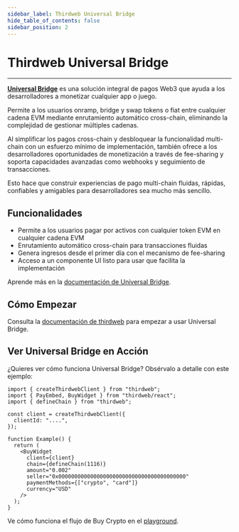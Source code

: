 ```yaml
---
sidebar_label: Thirdweb Universal Bridge
hide_table_of_contents: false
sidebar_position: 2
---
```


# Thirdweb Universal Bridge

---

[**Universal Bridge**](https://thirdweb.com/payments) es una solución integral de pagos Web3 que ayuda a los desarrolladores a monetizar cualquier app o juego.

Permite a los usuarios onramp, bridge y swap tokens o fiat entre cualquier cadena EVM mediante enrutamiento automático cross-chain, eliminando la complejidad de gestionar múltiples cadenas.

Al simplificar los pagos cross-chain y desbloquear la funcionalidad multi-chain con un esfuerzo mínimo de implementación, también ofrece a los desarrolladores oportunidades de monetización a través de fee-sharing y soporta capacidades avanzadas como webhooks y seguimiento de transacciones.

Esto hace que construir experiencias de pago multi-chain fluidas, rápidas, confiables y amigables para desarrolladores sea mucho más sencillo.

## Funcionalidades

- Permite a los usuarios pagar por activos con cualquier token EVM en cualquier cadena EVM
- Enrutamiento automático cross-chain para transacciones fluidas
- Genera ingresos desde el primer día con el mecanismo de fee-sharing
- Acceso a un componente UI listo para usar que facilita la implementación

Aprende más en la [documentación de Universal Bridge](https://portal.thirdweb.com/payments).

## Cómo Empezar

Consulta la [documentación de thirdweb](https://portal.thirdweb.com/payments) para empezar a usar Universal Bridge.

## Ver Universal Bridge en Acción

¿Quieres ver cómo funciona Universal Bridge? Obsérvalo a detalle con este ejemplo:

```tsx
import { createThirdwebClient } from "thirdweb";
import { PayEmbed, BuyWidget } from "thirdweb/react";
import { defineChain } from "thirdweb";

const client = createThirdwebClient({
  clientId: "....",
});

function Example() {
  return (
    <BuyWidget
      client={client}
      chain={defineChain(1116)}
      amount="0.002"
      seller="0x0000000000000000000000000000000000000000"
      paymentMethods={["crypto", "card"]}
      currency="USD"
    />
  );
}
```

Ve cómo funciona el flujo de Buy Crypto en el [playground](https://playground.thirdweb.com/payments/ui-components).
